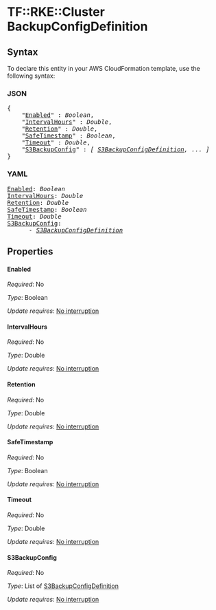 # TF::RKE::Cluster BackupConfigDefinition

## Syntax

To declare this entity in your AWS CloudFormation template, use the following syntax:

### JSON

<pre>
{
    "<a href="#enabled" title="Enabled">Enabled</a>" : <i>Boolean</i>,
    "<a href="#intervalhours" title="IntervalHours">IntervalHours</a>" : <i>Double</i>,
    "<a href="#retention" title="Retention">Retention</a>" : <i>Double</i>,
    "<a href="#safetimestamp" title="SafeTimestamp">SafeTimestamp</a>" : <i>Boolean</i>,
    "<a href="#timeout" title="Timeout">Timeout</a>" : <i>Double</i>,
    "<a href="#s3backupconfig" title="S3BackupConfig">S3BackupConfig</a>" : <i>[ <a href="s3backupconfigdefinition.md">S3BackupConfigDefinition</a>, ... ]</i>
}
</pre>

### YAML

<pre>
<a href="#enabled" title="Enabled">Enabled</a>: <i>Boolean</i>
<a href="#intervalhours" title="IntervalHours">IntervalHours</a>: <i>Double</i>
<a href="#retention" title="Retention">Retention</a>: <i>Double</i>
<a href="#safetimestamp" title="SafeTimestamp">SafeTimestamp</a>: <i>Boolean</i>
<a href="#timeout" title="Timeout">Timeout</a>: <i>Double</i>
<a href="#s3backupconfig" title="S3BackupConfig">S3BackupConfig</a>: <i>
      - <a href="s3backupconfigdefinition.md">S3BackupConfigDefinition</a></i>
</pre>

## Properties

#### Enabled

_Required_: No

_Type_: Boolean

_Update requires_: [No interruption](https://docs.aws.amazon.com/AWSCloudFormation/latest/UserGuide/using-cfn-updating-stacks-update-behaviors.html#update-no-interrupt)

#### IntervalHours

_Required_: No

_Type_: Double

_Update requires_: [No interruption](https://docs.aws.amazon.com/AWSCloudFormation/latest/UserGuide/using-cfn-updating-stacks-update-behaviors.html#update-no-interrupt)

#### Retention

_Required_: No

_Type_: Double

_Update requires_: [No interruption](https://docs.aws.amazon.com/AWSCloudFormation/latest/UserGuide/using-cfn-updating-stacks-update-behaviors.html#update-no-interrupt)

#### SafeTimestamp

_Required_: No

_Type_: Boolean

_Update requires_: [No interruption](https://docs.aws.amazon.com/AWSCloudFormation/latest/UserGuide/using-cfn-updating-stacks-update-behaviors.html#update-no-interrupt)

#### Timeout

_Required_: No

_Type_: Double

_Update requires_: [No interruption](https://docs.aws.amazon.com/AWSCloudFormation/latest/UserGuide/using-cfn-updating-stacks-update-behaviors.html#update-no-interrupt)

#### S3BackupConfig

_Required_: No

_Type_: List of <a href="s3backupconfigdefinition.md">S3BackupConfigDefinition</a>

_Update requires_: [No interruption](https://docs.aws.amazon.com/AWSCloudFormation/latest/UserGuide/using-cfn-updating-stacks-update-behaviors.html#update-no-interrupt)

